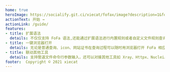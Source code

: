 ```yaml
---
home: true
heroImage: https://socialify.git.ci/xiecat/fofax/image?description=1&font=Rokkitt&forks=1&issues=1&language=1&owner=1&pattern=Floating%20Cogs&pulls=1&stargazers=1&theme=Light
actionText: 开始 →
actionLink: /guide/
features:
- title: 扩展语法
  details: 不仅仅支持 FoFa 语法,还能通过扩展语法进行内置规则或者自定义文件规则查询
- title: 一键浏览器打开
  details: 无论是普通查询、icon、网站证书在查询过程可以随时用浏览器打开 FoFa 相应网页
- title: 联动其他工具
  details: 支持管道文件命令行参数输入，还可以对接其他工具如 Xray、Httpx、Nuclei。  
footer:  Copyright © 2021 xiecat
---
```


